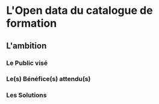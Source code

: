 # L'Open data du catalogue de formation

## L'ambition

### Le Public visé

### Le\(s\) Bénéfice\(s\) attendu\(s\)

### Les Solutions

